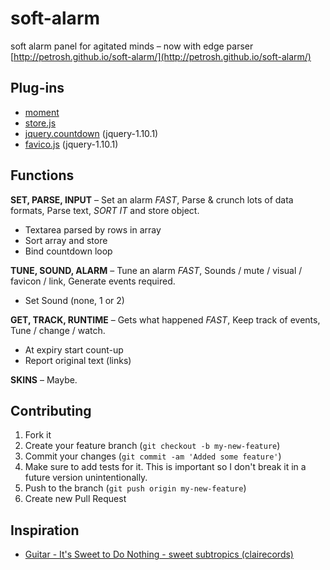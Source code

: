 soft-alarm
==========

soft alarm panel for agitated minds – now with edge parser [http://petrosh.github.io/soft-alarm/](http://petrosh.github.io/soft-alarm/)

Plug-ins
--------

- [moment](https://github.com/moment/moment)  
- [store.js](https://github.com/marcuswestin/store.js)  
- [jquery.countdown](https://github.com/kemar/jquery.countdown) (jquery-1.10.1)  
- [favico.js](https://github.com/ejci/favico.js) (jquery-1.10.1)  

Functions
---------

**SET, PARSE, INPUT** – Set an alarm *FAST*, Parse & crunch lots of data formats, Parse text, *SORT IT* and store object.  

- Textarea parsed by rows in array  
- Sort array and store  
- Bind countdown loop  

**TUNE, SOUND, ALARM** – Tune an alarm *FAST*, Sounds / mute / visual / favicon / link, Generate events required.  

- Set Sound (none, 1 or 2)  

**GET, TRACK, RUNTIME** – Gets what happened *FAST*, Keep track of events, Tune / change / watch.  

- At expiry start count-up
- Report original text (links)  

**SKINS** – Maybe.  

Contributing
------------

1. Fork it
2. Create your feature branch (`git checkout -b my-new-feature`)
3. Commit your changes (`git commit -am 'Added some feature'`)
4. Make sure to add tests for it. This is important so I don't break it in a future version unintentionally.
5. Push to the branch (`git push origin my-new-feature`)
6. Create new Pull Request

Inspiration
------------

- [Guitar - It's Sweet to Do Nothing - sweet subtropics (clairecords)](https://soundcloud.com/pdis_inpartmaint/guitar-its-sweet-to-do)